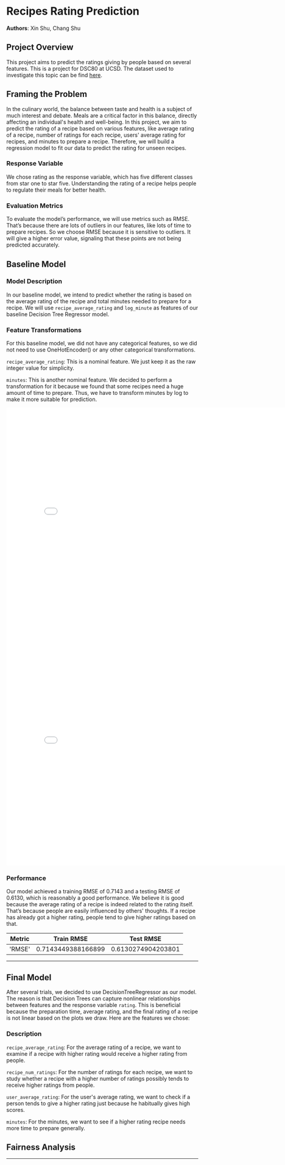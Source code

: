 # Recipes Rating Prediction

**Authors**: Xin Shu, Chang Shu

## Project Overview
This project aims to predict the ratings giving by people based on several features. This is a project for DSC80 at UCSD. The dataset used to investigate this topic can be find [here](https://drive.google.com/file/d/1kIbMz6jlhleiZ9_3QthmUnifoSds_2EI/view).

## Framing the Problem
In the culinary world, the balance between taste and health is a subject of much interest and debate. Meals are a critical factor in this balance, directly affecting an individual's health and well-being. In this project, we aim to predict the rating of a recipe based on various features, like average rating of a recipe, number of ratings for each recipe, users' average rating for recipes, and minutes to prepare a recipe. Therefore, we will build a regression model to fit our data to predict the rating for unseen recipes.

### **Response Variable**
We chose rating as the response variable, which has five different classes from star one to star five. Understanding the rating of a recipe helps people to regulate their meals for better health.

### **Evaluation Metrics**
To evaluate the model’s performance, we will use metrics such as RMSE. That’s because there are lots of outliers in our features, like lots of time to prepare recipes. So we choose RMSE because it is sensitive to outliers. It will give a higher error value, signaling that these points are not being predicted accurately.


## Baseline Model

### Model Description
In our baseline model, we intend to predict whether the rating is based on the average rating of the recipe and total minutes needed to prepare for a recipe. We will use `recipe_average_rating` and `log_minute` as features of our baseline Decision Tree Regressor model.

### Feature Transformations
For this baseline model, we did not have any categorical features, so we did not need to use OneHotEncoder() or any other categorical transformations. 

`recipe_average_rating`: This is a nominal feature. We just keep it as the raw integer value for simplicity. 

`minutes`: This is another nominal feature. We decided to perform a transformation for it because we found that some recipes need a huge amount of time to prepare. Thus, we have to transform minutes by log to make it more suitable for prediction.

<iframe src="assets/fig_minutes_rating.html" width=800 height=600 frameBorder=0></iframe>
<iframe src="assets/fig_log_min.html" width=800 height=600 frameBorder=0></iframe>

### Performance
Our model achieved a training RMSE of 0.7143 and a testing RMSE of 0.6130, which is reasonably a good performance. We believe it is good because the average rating of a recipe is indeed related to the rating itself. That’s because people are easily influenced by others' thoughts. If a recipe has already got a higher rating, people tend to give higher ratings based on that.


| Metric | Train RMSE | Test RMSE |
|--------|-------------|-------------|
| 'RMSE' | 0.7143449388166899 | 0.6130274904203801 |

---

## Final Model
After several trials, we decided to use DecisionTreeRegressor as our model. The reason is that Decision Trees can capture nonlinear relationships between features and the response variable `rating`. This is beneficial because the preparation time, average rating, and the final rating of a recipe is not linear based on the plots we draw. Here are the features we chose:

### **Description**
<!-- <iframe src="assets/fig_average_rating.html" width=800 height=600 frameBorder=0></iframe>
<iframe src="assets/fig_num_rating.html" width=800 height=600 frameBorder=0></iframe>
<iframe src="assets/fig_average_user_rating.html" width=800 height=600 frameBorder=0></iframe> -->

`recipe_average_rating`: For the average rating of a recipe, we want to examine if a recipe with higher rating would receive a higher rating from people. 

`recipe_num_ratings`: For the number of ratings for each recipe, we want to study whether a recipe with a higher number of ratings possibly tends to receive higher ratings from people. 

`user_average_rating`: For the user's average rating, we want to check if a person tends to give a higher rating just because he habitually gives high scores. 

`minutes`: For the minutes, we want to see if a higher rating recipe needs more time to prepare generally.

## Fairness Analysis

---